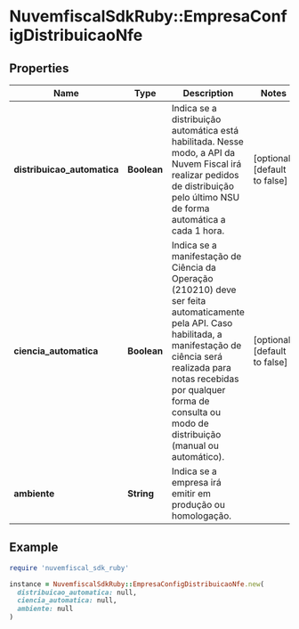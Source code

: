 # NuvemfiscalSdkRuby::EmpresaConfigDistribuicaoNfe

## Properties

| Name | Type | Description | Notes |
| ---- | ---- | ----------- | ----- |
| **distribuicao_automatica** | **Boolean** | Indica se a distribuição automática está habilitada.    Nesse modo, a API da Nuvem Fiscal irá realizar pedidos de distribuição  pelo último NSU de forma automática a cada 1 hora. | [optional][default to false] |
| **ciencia_automatica** | **Boolean** | Indica se a manifestação de Ciência da Operação (210210) deve ser feita  automaticamente pela API.    Caso habilitada, a manifestação de ciência será realizada para notas  recebidas por qualquer forma de consulta ou modo de distribuição (manual ou automático). | [optional][default to false] |
| **ambiente** | **String** | Indica se a empresa irá emitir em produção ou homologação. |  |

## Example

```ruby
require 'nuvemfiscal_sdk_ruby'

instance = NuvemfiscalSdkRuby::EmpresaConfigDistribuicaoNfe.new(
  distribuicao_automatica: null,
  ciencia_automatica: null,
  ambiente: null
)
```

